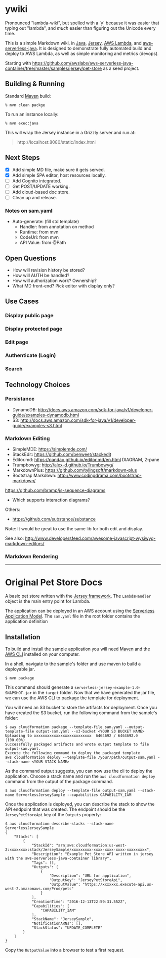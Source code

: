 # ywiki

Pronounced "lambda-wiki", but spelled with a 'y' because it was easier that typing out "lambda", and *much* easier than figuring out the Unicode every time.

This is a simple Markdown wiki, in [Java](https://docs.oracle.com/javase/8/docs/api/), [Jersey](https://jersey.github.io/), [AWS Lambda](https://aws.amazon.com/lambda/), and [aws-serverless-java](https://github.com/awslabs/aws-serverless-java-container). It is designed to demonstrate fully automated build and deploy to AWS Lambda, as well as simple monitoring and metrics (devops).

Starting with https://github.com/awslabs/aws-serverless-java-container/tree/master/samples/jersey/pet-store as a seed project.

## Building & Running

Standard [Maven](https://maven.apache.org/) build:

    % mvn clean packge
    
To run an instance locally:

    % mvn exec:java
    
This will wrap the Jersey instance in a Grizzly server and run at: 

> http://localhost:8080/static/index.html

## Next Steps

* [x] Add simple MD file, make sure it gets served.
* [x] Add simple SPA editor, host resources locally.
* [ ] Add Cognito integrated.
* [ ] Get POST/UPDATE working.
* [ ] Add cloud-based doc store.
* [ ] Clean up and release.

### Notes on sam.yaml

* Auto-generate: (fill std template)
  * Handler: from annotation on method
  * Runtime: from mvn
  * CodeUri: from mvn
  * API Value: from @Path
  
## Open Questions

* How will revision history be stored?
* How will AUTH be handled?
* How will authorization work? Ownership?
* What MD front-end? Pick editor with display only?

## Use Cases

### Display public page

### Display protected page

### Edit page

### Authenticate (Login)

### Search

## Technology Choices

### Persistance
* DynamoDB: http://docs.aws.amazon.com/sdk-for-java/v1/developer-guide/examples-dynamodb.html
* S3: http://docs.aws.amazon.com/sdk-for-java/v1/developer-guide/examples-s3.html

### Markdown Editing
* SimpleMDE: https://simplemde.com/
* StackEdit: https://github.com/benweet/stackedit
* Editor.md: https://pandao.github.io/editor.md/en.html  DIAGRAM, 2-pane
* Trumpbowyg: http://alex-d.github.io/Trumbowyg/
* MarkdownPlus: https://github.com/tylingsoft/markdown-plus
* Bootstrap Markdown: http://www.codingdrama.com/bootstrap-markdown/

https://github.com/bramp/js-sequence-diagrams

- Which supports interaction diagrams?

Others:
* https://github.com/substance/substance

Note: It would be great to use the same lib for both edit and display.

See also: http://www.developersfeed.com/awesome-javascript-wysiwyg-markdown-editors/

### Markdown Rendering


----

# Original Pet Store Docs

A basic pet store written with the [Jersey framework](https://jersey.java.net/). The `LambdaHandler` object is the main entry point for Lambda.

The application can be deployed in an AWS account using the [Serverless Application Model](https://github.com/awslabs/serverless-application-model). The `sam.yaml` file in the root folder contains the application definition

## Installation
To build and install the sample application you will need [Maven](https://maven.apache.org/) and the [AWS CLI](https://aws.amazon.com/cli/) installed on your computer.

In a shell, navigate to the sample's folder and use maven to build a deployable jar.
```
$ mvn package
```

This command should generate a `serverless-jersey-example-1.0-SNAPSHOT.jar` in the `target` folder. Now that we have generated the jar file, we can use the AWS CLI to package the template for deployment. 

You will need an S3 bucket to store the artifacts for deployment. Once you have created the S3 bucket, run the following command from the sample's folder:

```
$ aws cloudformation package --template-file sam.yaml --output-template-file output-sam.yaml --s3-bucket <YOUR S3 BUCKET NAME>
Uploading to xxxxxxxxxxxxxxxxxxxxxxxxxx  6464692 / 6464692.0  (100.00%)
Successfully packaged artifacts and wrote output template to file output-sam.yaml.
Execute the following command to deploy the packaged template
aws cloudformation deploy --template-file /your/path/output-sam.yaml --stack-name <YOUR STACK NAME>
```

As the command output suggests, you can now use the cli to deploy the application. Choose a stack name and run the `aws cloudformation deploy` command from the output of the package command.
 
```
$ aws cloudformation deploy --template-file output-sam.yaml --stack-name ServerlessJerseySample --capabilities CAPABILITY_IAM
```

Once the application is deployed, you can describe the stack to show the API endpoint that was created. The endpoint should be the `JerseyPetStoreApi` key of the `Outputs` property:

```
$ aws cloudformation describe-stacks --stack-name ServerlessJerseySample
{
    "Stacks": [
        {
            "StackId": "arn:aws:cloudformation:us-west-2:xxxxxxxx:stack/JerseySample/xxxxxxxxx-xxxx-xxxx-xxxx-xxxxxxxxx", 
            "Description": "Example Pet Store API written in jersey with the aws-serverless-java-container library", 
            "Tags": [], 
            "Outputs": [
                {
                    "Description": "URL for application", 
                    "OutputKey": "JerseyPetStoreApi", 
                    "OutputValue": "https://xxxxxxx.execute-api.us-west-2.amazonaws.com/Prod/pets"
                }
            ], 
            "CreationTime": "2016-12-13T22:59:31.552Z", 
            "Capabilities": [
                "CAPABILITY_IAM"
            ], 
            "StackName": "JerseySample", 
            "NotificationARNs": [], 
            "StackStatus": "UPDATE_COMPLETE"
        }
    ]
}

```

Copy the `OutputValue` into a browser to test a first request.
